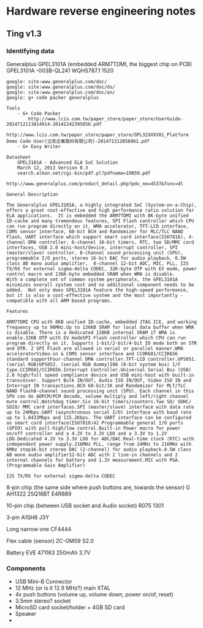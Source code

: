 # Hardware reverse engineering notes

## Ting v1.3

### Identifying data

Generalplus GPEL3101A (embedded ARM7TDMI, the biggest chip on PCB)
    GPEL3101A
    -003B-QL241
    WQHS787.1
    1520

    google: site:www.generalplus.com/doc/
    google: site:www.generalplus.com/doc/ds/
    google: site:www.generalplus.com/doc/an/
    google: g+ code packer generalplus

    Tools
        - G+ Code Packer
            http://www.lcis.com.tw/paper_store/paper_store/UserGuide-2014712113814914-20141242395656.pdf
            http://www.lcis.com.tw/paper_store/paper_store/GPL32XXXV01_Platform Demo Code User(立奕企業股份有限公司)-201471312858961.pdf
        - G+ Easy Writer

    Datasheet
        GPEL3101A - Advanced ELA SoC Solution
        March 12, 2013 Version 0.3
        search.alkon.net/cgi-bin/pdf.pl?pdfname=19859.pdf

    http://www.generalplus.com/product_detail.php?pdv_no=4537&func=dl

    General Description

    The Generalplus GPEL3101A, a highly integrated SoC (System-on-a-Chip), offers a great cost-effective and high performance ratio solution for ELA applications.  It is embedded the ARM7TDMI with 8K-byte unified ID-cache and many tremendous features, SPI Flash controller which CPU can run program directly on it, WMA accelerator, TFT-LCD interface, COMS sensor interface, 60-bit BCH and Randomizer for MLC/TLC NAND Flash, UART interface which support smart card interface(ISO7816), 4-channel DMA controller, 6-channel 16-bit timers, RTC, two SD/MMC card interfaces, USB 2.0 mini-host/device, interrupt controller, SPI (master/slave) controller, 8-channel sound processing unit (SPU), programmable I/O ports, stereo 16-bit DAC for audio playback, 0.5W class AB mono audio amplifier,  8-channel 12-bit ADC, MIC, PLL, I2S TX/RX for external sigma-delta CODEC, 32K-byte OTP with EV mode, power control macro and 136K-byte embedded SRAM when WMA is disable.
    With a complete set of common system peripherals, the GPEL3101A minimizes overall system cost and no additional component needs to be added.  Not only does GPEL3101A feature the high-speed performance, but it is also a cost-effective system and the most importantly - compatible with all ARM based programs.

    Features

    ARM7TDMI CPU with 8KB unified ID-cache, embedded JTAG ICE, and working frequency up to 96MHz.Up to 136KB SRAM for local data buffer when WMA is disable. There is a dedicated 128KB internal SRAM if WMA is enable.32KB OTP with EV modeSPI Flash controller which CPU can run program directly on it. Supports 1-bit/2-bit/4-bit IO mode both on STR and DTR. 2 SPI Flash are allowed in serial or parallel manner.WMA acceleratorVideo-in & COMS sensor interface and CCOR601/CCIR656 standard supportFour-channel DMA controller.TFT-LCD controller.UPS051. (serial RGB)UPS052. (serial RGB dummy)I80 (8-bit system bus) I/F type.CCIR601/CCIR656.Interrupt Controller.Universal Serial Bus (USB) 2.0 high/full speed compliance device and USB mini-host with built-in transceiver. Support Bulk IN/OUT, Audio ISO IN/OUT, Video ISO IN and Interrupt IN transactions.BCH 60-bit/1K and Randomizer for MLT/TLC NAND Flash8-channel sound processing unit (SPU). Each channel in this SPU can do ADPCM/PCM decode, volume multiply and left/right channel mute control.Watchdog timer.Six 16-bit timers/counters.Two SD/ SDHC/ SDIO/ MMC card interfaces.SPI (master/slave) interface with data rate up to 24Mbps.UART (asynchronous serial I/O) interface with baud rate up to 1.8432Mbps and 115.2Kbps. The UART interface can be configured as smart card interface(ISO7816)42 Programmable general I/O ports (GPIO) with pull-high/low control.Built-in Power macro for power on/off controller and a 4.2V to 3.3V LDO and a 3.3V to 1.2V LDO.Dedicated 4.2V to 3.3V LDO for ADC/DAC.Real-time clock (RTC) with independent power supply.216MHz PLL, range from 24MHz to 216MHz with 6MHz step16-bit stereo DAC (2-channel) for audio playback.0.5W class AB mono audio amplifier12-bit ADC with 2 line-in channels and 2 internal channels for battery and 1.2V measurement.MIC with PGA. (Programmable Gain Amplifier)

    I2S TX/RX for external sigma-delta CODEC

8-pin chip (the same side where push buttons are, towards the sensor)
    G
    AH1322
    25Q16BT
    E4R889

10-pin chip (between USB socket and Audio socket)
    R075
    1301

3-pin
    A1SH8
    J3Y

Long narrow one
    CF4444

Flex cable (sensor)
    ZC-GM09
    S2.0

Battery
    EVE 471163
    250mAh 3.7V

### Components

- USB Mini-B Connector
- 12 MHz (or is it 12.9 MHz?) main XTAL
- 4x push buttons (volume up, volume down, power on/of, reset)
- 3.5mm stereo? socket
- MicroSD card socket/holder + 4GB SD card
- Speaker
- 
